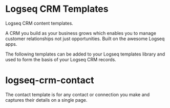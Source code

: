 # Logseq CRM Templates
Logseq CRM content templates.

A CRM you build as your business grows which enables you to manage customer relationships not just opportunities. Built on the awesome Logseq apps.

The following templates can be added to your Logseq templates library and used to form the basis of your Logseq CRM records.

# logseq-crm-contact
The contact template is for any contact or connection you make and captures their details on a single page.
